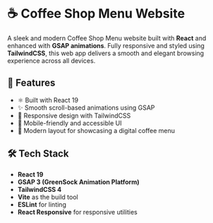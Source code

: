 # ☕ Coffee Shop Menu Website

A sleek and modern Coffee Shop Menu website built with **React** and enhanced with **GSAP animations**. Fully responsive and styled using **TailwindCSS**, this web app delivers a smooth and elegant browsing experience across all devices.

## 🚀 Features

- ⚛️ Built with React 19
- ✨ Smooth scroll-based animations using GSAP
- 🎨 Responsive design with TailwindCSS
- 📱 Mobile-friendly and accessible UI
- 🌙 Modern layout for showcasing a digital coffee menu

## 🛠️ Tech Stack

- **React 19**
- **GSAP 3 (GreenSock Animation Platform)**
- **TailwindCSS 4**
- **Vite** as the build tool
- **ESLint** for linting
- **React Responsive** for responsive utilities